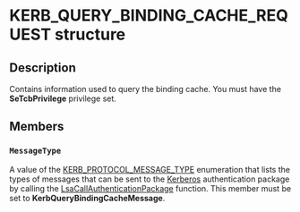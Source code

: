 # KERB_QUERY_BINDING_CACHE_REQUEST structure

## Description

Contains information used to query the binding cache. You must have the **SeTcbPrivilege** privilege set.

## Members

### `MessageType`

A
value of the [KERB_PROTOCOL_MESSAGE_TYPE](https://learn.microsoft.com/windows/desktop/api/ntsecapi/ne-ntsecapi-kerb_protocol_message_type) enumeration that lists the types of messages that can be sent to the [Kerberos](https://learn.microsoft.com/windows/desktop/SecGloss/k-gly) authentication package by calling
the [LsaCallAuthenticationPackage](https://learn.microsoft.com/windows/desktop/api/ntsecapi/nf-ntsecapi-lsacallauthenticationpackage) function. This member must be set to **KerbQueryBindingCacheMessage**.